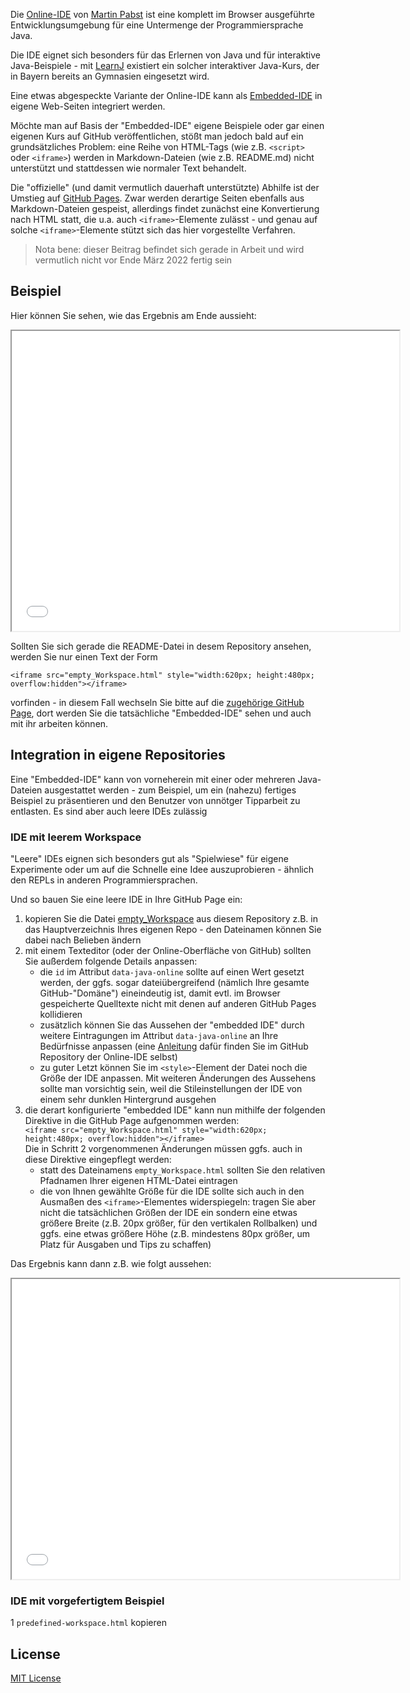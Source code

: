 Die [Online-IDE](https://github.com/martin-pabst/Online-IDE) von [Martin Pabst](https://github.com/martin-pabst) ist eine komplett im Browser ausgeführte Entwicklungsumgebung für eine Untermenge der Programmiersprache Java.

Die IDE eignet sich besonders für das Erlernen von Java und für interaktive Java-Beispiele - mit [LearnJ](https://www.learnj.de/doku.php) existiert ein solcher interaktiver Java-Kurs, der in Bayern bereits an Gymnasien eingesetzt wird.

Eine etwas abgespeckte Variante der Online-IDE kann als [Embedded-IDE](https://github.com/martin-pabst/Online-IDE#2-embedded-ide) in eigene Web-Seiten integriert werden.

Möchte man auf Basis der "Embedded-IDE" eigene Beispiele oder gar einen eigenen Kurs auf GitHub veröffentlichen, stößt man jedoch bald auf ein grundsätzliches Problem: eine Reihe von HTML-Tags (wie z.B. `<script>` oder `<iframe>`) werden in Markdown-Dateien (wie z.B. README.md) nicht unterstützt und stattdessen wie normaler Text behandelt.

Die "offizielle" (und damit vermutlich dauerhaft unterstützte) Abhilfe ist der Umstieg auf [GitHub Pages](https://pages.github.com/). Zwar werden derartige Seiten ebenfalls aus Markdown-Dateien gespeist, allerdings findet zunächst eine Konvertierung nach HTML statt, die u.a. auch `<iframe>`-Elemente zulässt - und genau auf solche `<iframe>`-Elemente stützt sich das hier vorgestellte Verfahren.

> Nota bene: dieser Beitrag befindet sich gerade in Arbeit und wird vermutlich nicht vor Ende März 2022 fertig sein

## Beispiel ##
  
Hier können Sie sehen, wie das Ergebnis am Ende aussieht:
  
<iframe src="empty_Workspace.html" style="width:620px; height:480px; overflow:hidden"></iframe>

Sollten Sie sich gerade die README-Datei in desem Repository ansehen, werden Sie nur einen Text der Form
  
```
<iframe src="empty_Workspace.html" style="width:620px; height:480px; overflow:hidden"></iframe>
```
  
vorfinden - in diesem Fall wechseln Sie bitte auf die [zugehörige GitHub Page](https://rozek.github.io/online-ide-within-github-pages/), dort werden Sie die tatsächliche "Embedded-IDE" sehen und auch mit ihr arbeiten können.
  
## Integration in eigene Repositories ##

Eine "Embedded-IDE" kann von vorneherein mit einer oder mehreren Java-Dateien ausgestattet werden - zum Beispiel, um ein (nahezu) fertiges Beispiel zu präsentieren und den Benutzer von unnötger Tipparbeit zu entlasten. Es sind aber auch leere IDEs zulässig

### IDE mit leerem Workspace ###

"Leere" IDEs eignen sich besonders gut als "Spielwiese" für eigene Experimente oder um auf die Schnelle eine Idee auszuprobieren - ähnlich den REPLs in anderen Programmiersprachen.

Und so bauen Sie eine leere IDE in Ihre GitHub Page ein:

1. kopieren Sie die Datei [empty_Workspace](empty_Workspace.html) aus diesem Repository z.B. in das Hauptverzeichnis Ihres eigenen Repo - den Dateinamen können Sie dabei nach Belieben ändern
2. mit einem Texteditor (oder der Online-Oberfläche von GitHub) sollten Sie außerdem folgende Details anpassen:
    * die `id` im Attribut `data-java-online` sollte auf einen Wert gesetzt werden, der ggfs. sogar dateiübergreifend (nämlich Ihre gesamte GitHub-"Domäne") eineindeutig ist, damit evtl. im Browser gespeicherte Quelltexte nicht mit denen auf anderen GitHub Pages kollidieren
    * zusätzlich können Sie das Aussehen der "embedded IDE" durch weitere Eintragungen im Attribut `data-java-online` an Ihre Bedürfnisse anpassen (eine [Anleitung](https://github.com/martin-pabst/Online-IDE#das-attribut-data-java-online) dafür finden Sie im GitHub Repository der Online-IDE selbst)
    * zu guter Letzt können Sie im `<style>`-Element der Datei noch die Größe der IDE anpassen. Mit weiteren Änderungen des Aussehens sollte man vorsichtig sein, weil die Stileinstellungen der IDE von einem sehr dunklen Hintergrund ausgehen
3. die derart konfigurierte "embedded IDE" kann nun mithilfe der folgenden Direktive in die GitHub Page aufgenommen werden:<br>`<iframe src="empty_Workspace.html" style="width:620px; height:480px; overflow:hidden"></iframe>`<br>Die in Schritt 2 vorgenommenen Änderungen müssen ggfs. auch in diese Direktive eingepflegt werden:
    * statt des Dateinamens `empty_Workspace.html` sollten Sie den relativen Pfadnamen Ihrer eigenen HTML-Datei eintragen
    * die von Ihnen gewählte Größe für die IDE sollte sich auch in den Ausmaßen des `<iframe>`-Elementes widerspiegeln: tragen Sie aber nicht die tatsächlichen Größen der IDE ein sondern eine etwas größere Breite (z.B. 20px größer, für den vertikalen Rollbalken) und ggfs. eine etwas größere Höhe (z.B. mindestens 80px größer, um Platz für Ausgaben und Tips zu schaffen)

Das Ergebnis kann dann z.B. wie folgt aussehen:

<iframe src="empty_Workspace.html" style="width:620px; height:480px; overflow:hidden"></iframe>

### IDE mit vorgefertigtem Beispiel ###

1 `predefined-workspace.html` kopieren


## License ##

[MIT License](LICENSE.md)
